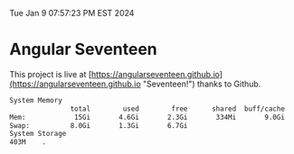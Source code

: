 Tue Jan  9 07:57:23 PM EST 2024

# Angular Seventeen


This project is live at [https://angularseventeen.github.io](https://angularseventeen.github.io "Seventeen!") thanks to Github.

```bash
System Memory
               total        used        free      shared  buff/cache   available
Mem:            15Gi       4.6Gi       2.3Gi       334Mi       9.0Gi        10Gi
Swap:          8.0Gi       1.3Gi       6.7Gi
System Storage
403M	.
